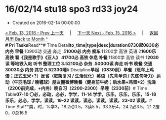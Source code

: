 # 16/02/14 stu18 spo3 rd33 joy24

* Created on 2016-02-14 00:00:00

[&lt; Feb. 13, 2016 - Prev 上一天](d13.md)     \|     [下一天 Next - Feb. 15, 2016 &gt;](d15.md)     \|     [返回月历 Back to Month ^](index.md)   
**\# Pri Tasks**Read**\# Time Detail**to\_time\|type\|desc\|duration0730起0830必 内务 早餐 1**0900动 交通 奔走 .5**1000必 内务 候车 1**1200学 高铁 英语 2**1600乐 高铁 看《我是歌手》《亚人》 41700必 高铁 休息 补餐 1**1800学 高铁 读书 1**2030读 等地铁入站 听书 整理工位 3.52100必 杂务 .50000读 奔走 听书 晚餐 交通 30030必 内务 其它 0.52330睡**\# Discipline**早起（0830前）早餐（班车上鸡蛋；正式玉米+?）反省（框架复习 / 生活优化）英语（先背单词 / 先炼句听力）运动（午羽毛球 / 晚毽球）朋友圈微博晚餐（健身前牛奶；后水果+鸡蛋\*2）洗澡（2200前完成，+内务）晚自习（2200-2300）早睡（2330前）**\# Time Table**07-10 〇必，必动，必必，学学，11-14 学学，乐乐，乐乐，乐乐，15-18 乐乐，必必，学学，读读，19-22 读读，读必，读读，读读，23-02 读读。**\# Time Stat**类，时，%学3，18.2动0.5，3读5.5，33.3乐4，24.2必3.5，21.2废0，0总16.5


